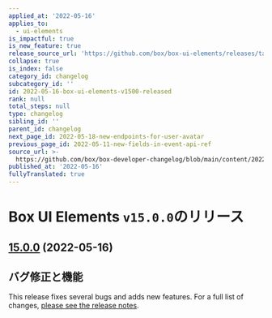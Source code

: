 ```yaml
---
applied_at: '2022-05-16'
applies_to:
  - ui-elements
is_impactful: true
is_new_feature: true
release_source_url: 'https://github.com/box/box-ui-elements/releases/tag/v15.0.0'
collapse: true
is_index: false
category_id: changelog
subcategory_id: ''
id: 2022-05-16-box-ui-elements-v1500-released
rank: null
total_steps: null
type: changelog
sibling_id: ''
parent_id: changelog
next_page_id: 2022-05-18-new-endpoints-for-user-avatar
previous_page_id: 2022-05-11-new-fields-in-event-api-ref
source_url: >-
  https://github.com/box/box-developer-changelog/blob/main/content/2022/05-16-box-ui-elements-v1500-released.md
published_at: '2022-05-16'
fullyTranslated: true
---
```

# Box UI Elements `v15.0.0`のリリース

## [15.0.0][1] (2022-05-16)

## バグ修正と機能

This release fixes several bugs and adds new features. For a full list of changes, [please see the release notes][1].

[1]: https://github.com/box/box-ui-elements/releases/tag/v15.0.0
